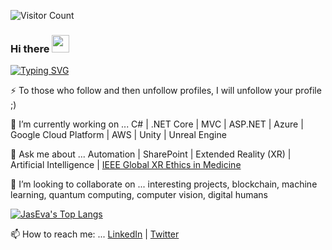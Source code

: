 ![Visitor Count](https://profile-counter.glitch.me/jaseva/count.svg)

### Hi there <img src="https://media.giphy.com/media/hvRJCLFzcasrR4ia7z/giphy.gif" width="28">

<!--
**jaseva/jaseva** is a ✨ _special_ ✨ repository because its `README.md` (this file) appears on your GitHub profile.

Here are some ideas to get you started:

- 🔭 I’m currently working on ...
- 🌱 I’m currently learning ...
- 👯 I’m looking to collaborate on ...
- 🤔 I’m looking for help with ...
- 💬 Ask me about ...
- 📫 How to reach me: ...
- 😄 Pronouns: ...
- ⚡ Fun fact: ...
-->

[![Typing SVG](https://readme-typing-svg.herokuapp.com?font=Fira+Code&pause=1000&center=true&width=435&lines=Program+or+be+programmed)](https://git.io/typing-svg)

⚡ To those who follow and then unfollow profiles, I will unfollow your profile ;)

🔭 I’m currently working on ... C# | .NET Core | MVC | ASP.NET | Azure | Google Cloud Platform | AWS | Unity | Unreal Engine

💬 Ask me about ... Automation | SharePoint | Extended Reality (XR) | Artificial Intelligence | [IEEE Global XR Ethics in Medicine](https://bit.ly/39dlLu5)<br>

<!--![JasEva's GitHub stats](https://github-readme-stats.vercel.app/api?username=jaseva&show_icons=true&theme=radical)<br>-->

👯 I’m looking to collaborate on ... interesting projects, blockchain, machine learning, quantum computing, computer vision, digital humans

[![JasEva's Top Langs](https://github-readme-stats.vercel.app/api/top-langs/?username=jaseva&layout=compact&theme=radical)](https://github.com/jaseva/github-readme-stats)

📫 How to reach me: ... [LinkedIn](https://bit.ly/3QdM5oj) | [Twitter](https://bit.ly/3O3E3wv)<br>
